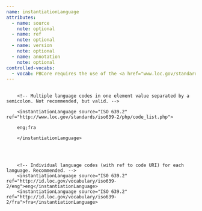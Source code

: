 ```yaml
---
name: instantiationLanguage
attributes:
  - name: source
    note: optional
  - name: ref
    note: optional
  - name: version
    note: optional
  - name: annotation
    note: optional
controlled-vocabs:
  - vocab: PBCore requires the use of the <a href="www.loc.gov/standards/iso639-2/">ISO 639.2</a> or <a href="https://iso639-3.sil.org/code_tables/639/data">ISO 639.3</a> 3-letter language codes.
---
```

<pre>
  <code>
    &lt;!-- Multiple language codes in one element value separated by a semicolon. Not recommended, but valid. --&gt;<br>
    &lt;instantiationLanguage source=&quot;ISO 639.2&quot; ref=&quot;http://www.loc.gov/standards/iso639-2/php/code_list.php&quot;&gt;<br>
    eng;fra<br>
    &lt;/instantiationLanguage&gt;<br>
  </code>
</pre>

<pre>
  <code>
    &lt;!-- Individual language codes (with ref to code URI) for each language. Recommended. --&gt;
    &lt;instantiationLanguage source=&quot;IS0 639.2&quot; ref=&quot;http://id.loc.gov/vocabulary/iso639-2/eng&quot;&gt;eng&lt;/instantiationLanguage&gt;
    &lt;instantiationLanguage source=&quot;ISO 639.2&quot; ref=&quot;http://id.loc.gov/vocabulary/iso639-2/fra&quot;&gt;fra&lt;/instantiationLanguage&gt;
  </code>
</pre>
